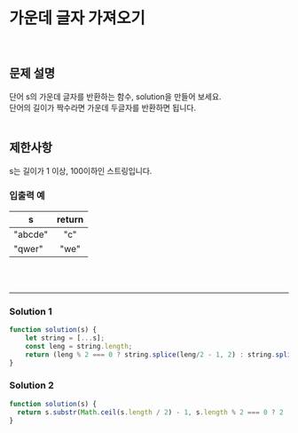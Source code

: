 # 가운데 글자 가져오기
<br/>

## 문제 설명
단어 s의 가운데 글자를 반환하는 함수, solution을 만들어 보세요.<br/>
단어의 길이가 짝수라면 가운데 두글자를 반환하면 됩니다.
<br/>
<br/>

## 제한사항
s는 길이가 1 이상, 100이하인 스트링입니다.

### 입출력 예
| s | return |
| --- | :---: |
| "abcde" | "c" |
| "qwer" | "we" |
<br/>
<br/>

---

### Solution 1
```javascript
function solution(s) {
    let string = [...s];
    const leng = string.length;
    return (leng % 2 === 0 ? string.splice(leng/2 - 1, 2) : string.splice(leng/2, 1)).join('');
}
```

### Solution 2

```javascript
function solution(s) {
  return s.substr(Math.ceil(s.length / 2) - 1, s.length % 2 === 0 ? 2 : 1);
}

```
